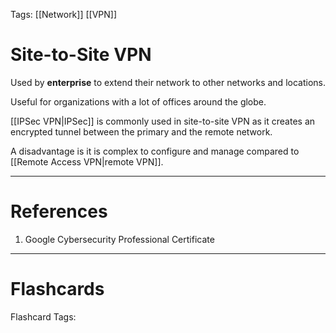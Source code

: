 Tags: [[Network]] [[VPN]]
# Site-to-Site VPN

Used by **enterprise** to extend their network to other networks and locations.

Useful for organizations with a lot of offices around the globe.

[[IPSec VPN|IPSec]] is commonly used in site-to-site VPN as it creates an encrypted tunnel between the primary and the remote network.

A disadvantage is it is complex to configure and manage compared to [[Remote Access VPN|remote VPN]].

---
# References

1. Google Cybersecurity Professional Certificate

---
# Flashcards

Flashcard Tags: 